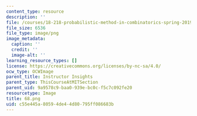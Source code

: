 ```yaml
---
content_type: resource
description: ''
file: /courses/18-218-probabilistic-method-in-combinatorics-spring-2019/c55e445a80594de44d80795ff086683b_68.png
file_size: 6536
file_type: image/png
image_metadata:
  caption: ''
  credit: ''
  image-alt: ''
learning_resource_types: []
license: https://creativecommons.org/licenses/by-nc-sa/4.0/
ocw_type: OCWImage
parent_title: Instructor Insights
parent_type: ThisCourseAtMITSection
parent_uid: 9a9578c9-baa0-939e-bc0c-f5c7c092fe20
resourcetype: Image
title: 68.png
uid: c55e445a-8059-4de4-4d80-795ff086683b
---
```

